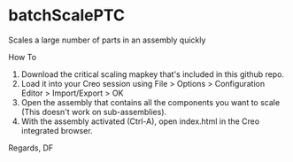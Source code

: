batchScalePTC
=============

Scales a large number of parts in an assembly quickly

How To


1. Download the critical scaling mapkey that's included in this github repo.
2. Load it into your Creo session using File > Options > Configuration Editor > Import/Export > OK
3. Open the assembly that contains all the components you want to scale (This doesn't work on sub-assemblies).
4. With the assembly activated (Ctrl-A), open index.html in the Creo integrated browser.

Regards,
DF